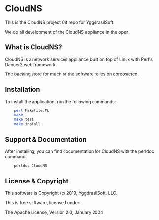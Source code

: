 # CloudNS

This is the CloudNS project Git repo for YggdrasilSoft.

We do all development of the CloudNS appliance in the open.

## What is CloudNS?

CloudNS is a network services appliance built on top of Linux with Perl's Dancer2 web framework.

The backing store for much of the software relies on coreos/etcd.

## Installation

To install the application, run the following commands:

```sh
	perl Makefile.PL
	make
	make test
	make install
```

## Support & Documentation

After installing, you can find documentation for CloudNS with the
perldoc command.

```sh
    perldoc CloudNS
```

## License & Copyright

This software is Copyright (c) 2019, YggdrasilSoft, LLC.

This is free software, licensed under:

  The Apache License, Version 2.0, January 2004

